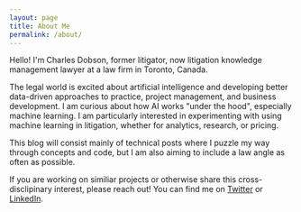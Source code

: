 ```yaml
---
layout: page
title: About Me
permalink: /about/
---
```


Hello! I'm Charles Dobson, former litigator, now litigation knowledge management lawyer at a law firm in Toronto, Canada.

The legal world is excited about artificial intelligence and developing better data-driven approaches to practice, project management, and business development. I am curious about how AI works "under the hood", especially machine learning. I am particularly interested in experimenting with using machine learning in litigation, whether for analytics, research, or pricing.

This blog will consist mainly of technical posts where I puzzle my way through concepts and code, but I am also aiming to include a law angle as often as possible.

If you are working on similiar projects or otherwise share this cross-disclipinary interest, please reach out! You can find me on [Twitter](https://twitter.com/LitigationKM) or [LinkedIn](https://www.linkedin.com/in/LitigationKM/).
